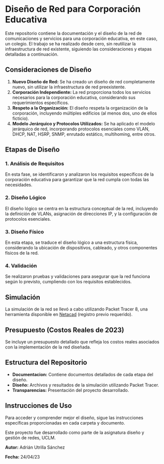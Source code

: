 # Diseño de Red para Corporación Educativa

Este repositorio contiene la documentación y el diseño de la red de comunicaciones y servicios para una corporación educativa, en este caso, un colegio. El trabajo se ha realizado desde cero, sin reutilizar la infraestructura de red existente, siguiendo las consideraciones y etapas detalladas a continuación.

## Consideraciones de Diseño

1.  **Nuevo Diseño de Red:** Se ha creado un diseño de red completamente nuevo, sin utilizar la infraestructura de red preexistente.
2.  **Corporación Independiente:** La red proporciona todos los servicios necesarios para la corporación educativa, considerando sus requerimientos específicos.
3.  **Respeto a la Organización:** El diseño respeta la organización de la corporación, incluyendo múltiples edificios (al menos dos, uno de ellos ficticio).
4.  **Modelo Jerárquico y Protocolos Utilizados:** Se ha aplicado el modelo jerárquico de red, incorporando protocolos esenciales como VLAN, DHCP, NAT, HSRP, SNMP, enrutado estático, multihoming, entre otros.

## Etapas de Diseño

### 1. Análisis de Requisitos

En esta fase, se identificaron y analizaron los requisitos específicos de la corporación educativa para garantizar que la red cumpla con todas las necesidades.

### 2. Diseño Lógico

El diseño lógico se centra en la estructura conceptual de la red, incluyendo la definición de VLANs, asignación de direcciones IP, y la configuración de protocolos esenciales.

### 3. Diseño Físico

En esta etapa, se traduce el diseño lógico a una estructura física, considerando la ubicación de dispositivos, cableado, y otros componentes físicos de la red.

### 4. Validación

Se realizaron pruebas y validaciones para asegurar que la red funciona según lo previsto, cumpliendo con los requisitos establecidos.

## Simulación

La simulación de la red se llevó a cabo utilizando Packet Tracer 8, una herramienta disponible en [Netacad](https://www.netacad.com/es) (registro previo requerido).

## Presupuesto (Costos Reales de 2023)

Se incluye un presupuesto detallado que refleja los costos reales asociados con la implementación de la red diseñada.

## Estructura del Repositorio

-   **Documentacion:** Contiene documentos detallados de cada etapa del diseño.
-   **Diseño:** Archivos y resultados de la simulación utilizando Packet Tracer.
-   **Transparencias:** Presentación del proyecto desarrollado.

## Instrucciones de Uso

Para acceder y comprender mejor el diseño, sigue las instrucciones específicas proporcionadas en cada carpeta y documento.

Este proyecto fue desarrollado como parte de la asignatura diseño y gestión de redes, UCLM.

**Autor:** Adrián Utrilla Sánchez

**Fecha:** 24/04/23
